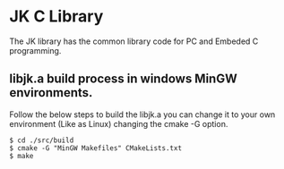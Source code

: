 # JK C Library
The JK library has the common library code for PC and Embeded C programming.

## libjk.a build process in windows MinGW environments.
Follow the below steps to build the libjk.a
you can change it to your own environment (Like as Linux) changing the cmake -G option.
```
$ cd ./src/build
$ cmake -G "MinGW Makefiles" CMakeLists.txt
$ make
```
